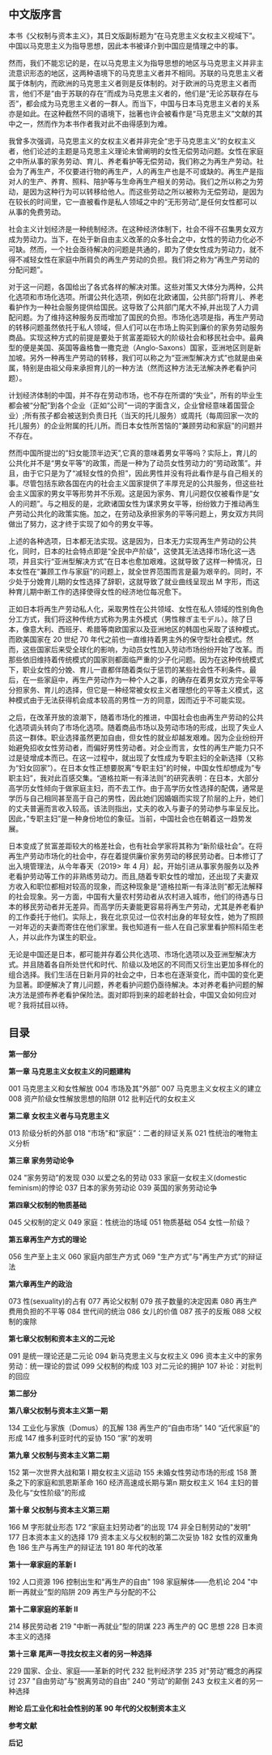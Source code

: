 ## 中文版序言

​		本书《父权制与资本主义》，其日文版副标题为“在马克思主义女权主义视域下”。中国以马克思主义为指导思想，因此本书被译介到中国应是情理之中的事。


​		然而，我们不能忘记的是，在以马克思主义为指导思想的地区与马克思主义并非主流意识形态的地区，这两种语境下的马克思主义者并不相同。苏联的马克思主义者属于体制内，而欧洲的马克思主义者则是反体制的。对于欧洲的马克思主义者而言，他们不是“由于苏联的存在”而成为马克思主义者的，他们是“无论苏联存在与否”，都会成为马克思主义者的一群人。而当下，中国与日本马克思主义者的关系亦是如此。在这种截然不同的语境下，拙著也许会被看作是“马克思主义”文献的其中之一，然而作为本书作者我对此不由得感到为难。


​		我曾多次强调，马克思主义的女权主义者并非完全“忠于马克思主义”的女权主义者，他们论述的主题是马克思主义理论未曾阐明的女性无偿劳动问题。女性在家庭之中所从事的家务劳动、育儿、养老看护等无偿劳动，我们称之为再生产劳动。社会为了再生产，不仅要进行物的再生产，人的再生产也是不可或缺的。再生产是指对人的生产、养育、照料、陪护等与生命再生产相关的劳动。我们之所以称之为劳动，是因为这种行为可以转移给他人。而这些劳动之所以被称为无偿劳动，是因为在较长的时间里，它一直被看作是私人领域之中的“无形劳动”,是任何女性都可以从事的免费劳动。


​		社会主义计划经济是一种统制经济。在这种经济体制下，社会不得不召集男女双方成为劳动力。当下，在处于新自由主义改革的众多社会之中，女性的劳动力化必不可缺。然而，一个社会亟待解决的问题是共通的，即为了使女性成为劳动力，就不得不减轻女性在家庭中所肩负的再生产劳动的负担。我们将之称为“再生产劳动的分配问题”。


​		对于这一问题，各国给出了各式各样的解决对策。这些对策又大体分为两种，公共化选项和市场化选项。所谓公共化选项，例如在北欧诸国，公共部门将育儿、养老看护作为一种社会服务提供给国民。这导致了公共部门尾大不掉,并出现了人力调配问题。为了维持这种服务反而增加了国民的负担。市场化选项是指，再生产劳动的转移问题虽然依托于私人领域，但人们可以在市场上购买到廉价的家务劳动服务商品。实现这种方式的前提是要处于贫富差距较大的阶级社会和移民社会中。最典型的便是美国、英国等盎格鲁一撒克逊（Anglo-Saxons）国家，亚洲地区则是新加坡。另外一种再生产劳动的转移，我们可以称之为“亚洲型解决方式”也就是由亲属，特别是由祖父母来承担育儿的一种方法（然而这种方法无法解决养老看护问题）。


​		计划经济体制的中国，并不存在劳动市场，也不存在所谓的“失业”，所有的毕业生都会被“分配”到各个企业（正如“公司”一词的字面含义，企业曾经意味着国营企业）;所有孩子都会被送到负责日托（当天的托儿服务）或周托（每周回家一次的托儿服务）的企业附属的托儿所。而日本女性所苦恼的“兼顾劳动和家庭”的问题并不存在。


​		然而中国所提岀的”妇女能顶半边天”,它真的意味着男女平等吗？实际上，育儿的公共化并不是“男女平等”的政策，而是一种为了动员女性劳动力的“劳动政策”。并且，由于它只是为了“减轻女性的负担”，因此男性并没有将此看作是与自己相关的事。尽管包括东欧各国在内的社会主义国家提供了丰厚充足的公共服务，但这些社会主义国家的男女平等形势并不乐观。这是因为家务、育儿问题仅仅被看作是“女人的问题”。与之相反的是，北欧诸国女性为谋求男女平等，纷纷致力于推动再生产劳动公共化的政策实施。加之，在劳动及承担家务的平等问题上，男女双方共同做出了努力，这才终于实现了如今的男女平等。


​		上述的各种选项，日本都无法实现。这是因为，日本无力实现再生产劳动的公共化，同时，日本的社会特点即是“全民中产阶级”，这使其无法选择市场化这一选项，并且实行“亚洲型解决方式”在日本也愈加艰难。这就导致了这样一种情况，日本女性在“兼顾工作与家庭”的问题上，就全世界范围而言是最为艰辛的。同时，不少处于分娩育儿期的女性选择了辞职，这就导致了就业曲线呈现出 M 字形，而这种育儿期中断工作的选择使得女性的经济地位每况愈下。


​		正如日本将再生产劳动私人化，采取男性在公共领域、女性在私人领域的性别角色分工方式，我们将这种传统方式称为男主外模式（男性稼ぎ主モデル）。除了日本，像意大利、西班牙、希腊等南欧国家以及亚洲地区的韩国也采取了该种模式。而欧美国家在 20 世纪 70 年代之前也一直维持着男主外的保守型社会模式。然而，这些国家后来受全球化的影响，为动员女性加入劳动市场纷纷开始了改革。而那些依旧维持着传统模式的国家则都面临严重的少子化问题。因为在这种传统模式下，职业女性的分娩、育儿一直都伴随着类似于惩罚的某些社会性不利条件。最后，在一些家庭中，再生产劳动作为一种个人之事，的确存在着男女双方完全平等分担家务、育儿的选择，但它是一种经常被女权主义者理想化的平等主义模式，这种模式由于无法获得机会成本较高的男性一方的同意，因而近乎不可能实现。


​		之后，在改革开放的浪潮下，随着市场化的推进，中国社会也由再生产劳动的公共化选项调头转向了市场化选项。随着商品市场以及劳动市场的形成，出现了失业人员这一群体。职业选择虽然更加自由，但女性的就业却越发艰难。因为企业纷纷开始避免招收女性劳动者，而偏好男性劳动者。对企业而言，女性的再生产能力只不过是徒增成本而已。在这一过程中，就出现了女性成为专职主妇的全新选择（又称为“妇女回家”）。在日本女性正想要脱离“专职主妇”的时候，中国女性却想成为”专职主妇”，我对此百感交集。“道格拉斯一有泽法则”的研究表明：在日本，大部分高学历女性倾向于做家庭主妇，而不去工作。由于高学历女性选择的配偶，通常是学历与自己相同甚至高于自己的男性，因此她们因婚姻而实现了阶层的上升，她们的丈夫普遍而言收入较高。该法则指出，丈夫的收入与妻子的劳动参与率呈反比。因此，”专职主妇”是一种身份地位的象征。当前，中国社会也在朝着这一趋势发展。


​		日本变成了贫富差距较大的格差社会，也有社会学家将其称为“新阶级社会”。在将再生产劳动市场化的社会中，存在着提供廉价家务劳动的移民劳动者。日本修订了出入境管理法，从今年春天（2019> 年 4 月）起，开始引进从事家务服务以及养老看护劳动等工作的非熟练劳动力。而且,随着专职女性的增加，还出现了夫妻双方收入和职位都相对较高的现象，而这种现象是“道格拉斯一有泽法则”都无法解释的社会现象。另一方面，中国有大量农村劳动者从农村进入城市，他们的待遇与日本的移民劳动者并无差异。而高学历夫妻能更容易将再生产劳动，尤其是养老看护的工作委托于他们。实际上，我在北京见过一位农村出身的年轻女性，她为了照顾一对年迈的夫妻而寄住在他们家里。我也知道有一些人在自己家里看护照料陌生老人，并以此作为谋生的职业。


​		无论是中国还是日本，都可能并存着公共化选项、市场化选项以及亚洲型解决方式。并且随着各自所处世代和时代、阶级以及地区的不同而又衍生出更加多样化的组合选择。我们生活在日新月异的社会之中，日本也在逐渐变化，而中国的变化更为显著。即便解决了育儿问题，养老看护问题仍亟待解决。本对养老看护问题的解决方法是颁布养老看护保险法。面对即将到来的超老龄社会，中国又会如何应对呢？我将拭目以待。


## 目录


**第一部分**

**第一章 马克思主义女权主义的问题建构**

001 马克思主义和女性解放
004 市场及其"外部”
007 马克思主义女权主义的建立
008 资产阶级女性解放思想的陷阱
012 批判近代的女权主义

**第二章 女权主义者与马克思主义**

013 阶级分析的外部
018 "市场"和"家庭”：二者的辩证关系
021 性统治的唯物主义分析

**第三章 家务劳动论争**

024 "家务劳动”的发现
030 以爱之名的劳动
033 家庭一女权主义(domestic feminism)的悖论
037 日本的家务劳动论
039 英国的家务劳动论争

**第四章父权制的物质基础**

045 父权制的定义
049 家庭：性统治的场域
051 物质基础
054 女性一阶级？

**第五章再生产方式的理论**

056 生产至上主义
060 家庭内部生产方式
069 "生产方式”与"再生产方式”的辩证法

**第六章再生产的政治**

073 性(sexuality)的占有
077 再论父权制
079 孩子数量的决定因素
080 再生产费用负担的不平等
084 世代间的统治
086 女儿的价值
087 孩子的反叛
088 父权制的废除

**第七章父权制和资本主义的二元论**

091 是统一理论还是二元论
094 新马克思主义与女权主义
096 资本主义中的家务劳动：统一理论的尝试
099 父权制的构成
103 对二元论的拥护
107 补论：对批判的回应

**第二部分**

**第八章父权制与资本主义第一期**

134 工业化与家族（Domus）的瓦解
138 再生产的“自由市场”
140 “近代家庭”的形成
147 维多利亚时代的妥协
150 “家”的发明

**第九章 父权制与资本主义第二期**

152 第一次世界大战和第 I 期女权主义运动
155 未婚女性劳动市场的形成
158 萧条之下的家庭和凯恩斯革命
160 经济高速成长期与第n 期女权主义
164 主妇的普及化与“女性阶级”的形成

**第十章 父权制与资本主义第三期**

166 M 字形就业形态
172 “家庭主妇劳动者”的出现
174 非全日制劳动的"发明”
177 日本资本主义的选择
179 资本主义与父权制的第二次妥协
182 女性的双重角色
186 生产与再生产的辩证法
191 80 年代的改革

**第十一章家庭的革新 I**

192 人口资源
196 控制出生和"再生产的自由"
198 家庭解体——危机论
204 "中断一再就业”型的陷阱
209 再生产与分配的不公

**第十二章家庭的革新 II**

214 移民劳动者
219 "中断一再就业”型的阴谋
223 再生产的 QC 思想
228 日本资本主义的选择

**第十三章 尾声一寻找女权主义者的另一种选择**

229 国家、企业、家庭——革新的时代
232 批判经济学
235 对"劳动”概念的再探讨
237 "自由劳动”与"脱离劳动的自由”
240 "劳动”的颠倒
243 女权主义者的另一种选择

**附论 后工业化和社会性别的革 90 年代的父权制资本主义**

**参考文献**

**后记**


